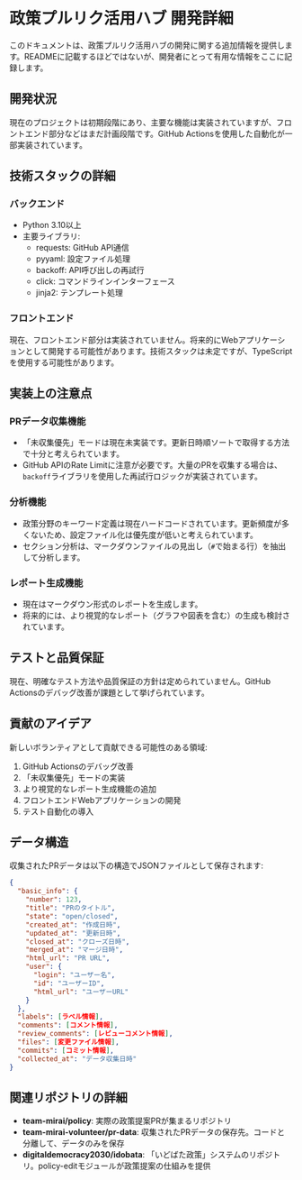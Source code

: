 # 政策プルリク活用ハブ 開発詳細

このドキュメントは、政策プルリク活用ハブの開発に関する追加情報を提供します。READMEに記載するほどではないが、開発者にとって有用な情報をここに記録します。

## 開発状況

現在のプロジェクトは初期段階にあり、主要な機能は実装されていますが、フロントエンド部分などはまだ計画段階です。GitHub Actionsを使用した自動化が一部実装されています。

## 技術スタックの詳細

### バックエンド
- Python 3.10以上
- 主要ライブラリ:
  - requests: GitHub API通信
  - pyyaml: 設定ファイル処理
  - backoff: API呼び出しの再試行
  - click: コマンドラインインターフェース
  - jinja2: テンプレート処理

### フロントエンド
現在、フロントエンド部分は実装されていません。将来的にWebアプリケーションとして開発する可能性があります。技術スタックは未定ですが、TypeScriptを使用する可能性があります。

## 実装上の注意点

### PRデータ収集機能
- 「未収集優先」モードは現在未実装です。更新日時順ソートで取得する方法で十分と考えられています。
- GitHub APIのRate Limitに注意が必要です。大量のPRを収集する場合は、`backoff`ライブラリを使用した再試行ロジックが実装されています。

### 分析機能
- 政策分野のキーワード定義は現在ハードコードされています。更新頻度が多くないため、設定ファイル化は優先度が低いと考えられています。
- セクション分析は、マークダウンファイルの見出し（`#`で始まる行）を抽出して分析します。

### レポート生成機能
- 現在はマークダウン形式のレポートを生成します。
- 将来的には、より視覚的なレポート（グラフや図表を含む）の生成も検討されています。

## テストと品質保証

現在、明確なテスト方法や品質保証の方針は定められていません。GitHub Actionsのデバッグ改善が課題として挙げられています。

## 貢献のアイデア

新しいボランティアとして貢献できる可能性のある領域:

1. GitHub Actionsのデバッグ改善
2. 「未収集優先」モードの実装
3. より視覚的なレポート生成機能の追加
4. フロントエンドWebアプリケーションの開発
5. テスト自動化の導入

## データ構造

収集されたPRデータは以下の構造でJSONファイルとして保存されます:

```json
{
  "basic_info": {
    "number": 123,
    "title": "PRのタイトル",
    "state": "open/closed",
    "created_at": "作成日時",
    "updated_at": "更新日時",
    "closed_at": "クローズ日時",
    "merged_at": "マージ日時",
    "html_url": "PR URL",
    "user": {
      "login": "ユーザー名",
      "id": "ユーザーID",
      "html_url": "ユーザーURL"
    }
  },
  "labels": [ラベル情報],
  "comments": [コメント情報],
  "review_comments": [レビューコメント情報],
  "files": [変更ファイル情報],
  "commits": [コミット情報],
  "collected_at": "データ収集日時"
}
```

## 関連リポジトリの詳細

- **team-mirai/policy**: 実際の政策提案PRが集まるリポジトリ
- **team-mirai-volunteer/pr-data**: 収集されたPRデータの保存先。コードと分離して、データのみを保存
- **digitaldemocracy2030/idobata**: 「いどばた政策」システムのリポジトリ。policy-editモジュールが政策提案の仕組みを提供
